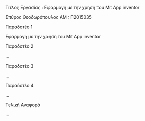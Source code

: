 Τίτλος Εργασίας : Εφαρμογη με την χρηση του Mit App inventor

Σπύρος Θεοδωρόπουλος
ΑΜ : Π2015035

Παραδοτέο 1

Εφαρμογη με την χρηση του Mit App inventor

Παραδοτέο 2

…

Παραδοτέο 3

...

Παραδοτέο 4

...

Tελική Αναφορά

...
